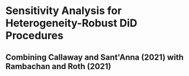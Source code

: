 # Sensitivity Analysis for Heterogeneity-Robust DiD Procedures
## Combining Callaway and Sant'Anna (2021) with Rambachan and Roth (2021)
